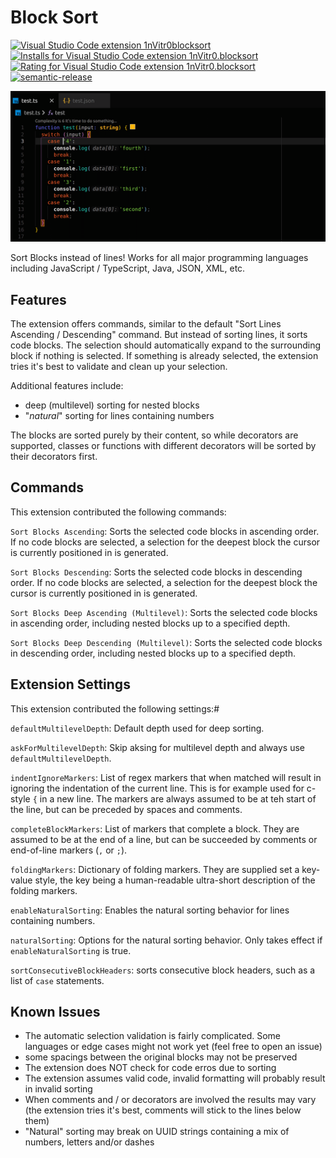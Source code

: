 # Block Sort

[![Visual Studio Code extension 1nVitr0blocksort](https://vsmarketplacebadge.apphb.com/version/1nVitr0.blocksort.svg)](https://marketplace.visualstudio.com/items?itemName=1nVitr0.blocksort)
[![Installs for Visual Studio Code extension 1nVitr0.blocksort](https://vsmarketplacebadge.apphb.com/installs/1nVitr0.blocksort.svg)](https://marketplace.visualstudio.com/items?itemName=1nVitr0.blocksort)
[![Rating for Visual Studio Code extension 1nVitr0.blocksort](https://vsmarketplacebadge.apphb.com/rating/1nVitr0.blocksort.svg)](https://marketplace.visualstudio.com/items?itemName=1nVitr0.blocksort)
[![semantic-release](https://img.shields.io/badge/%20%20%F0%9F%93%A6%F0%9F%9A%80-semantic--release-e10079.svg)](https://github.com/semantic-release/semantic-release)

![Sort Blocks instead of lines!](https://raw.githubusercontent.com/1nVitr0/plugin-vscode-blocksort/main/resources/demo.gif)

Sort Blocks instead of lines! Works for all major programming languages including JavaScript / TypeScript, Java, JSON, XML, etc.

## Features

The extension offers commands, similar to the default "Sort Lines Ascending / Descending" command. But instead of sorting lines, it sorts code blocks.
The selection should automatically expand to the surrounding block if nothing is selected.
If something is already selected, the extension tries it's best to validate and clean up your selection.

Additional features include:

- deep (multilevel) sorting for nested blocks
- "*natural*" sorting for lines containing numbers

The blocks are sorted purely by their content, so while decorators are supported, classes or functions with different decorators will be sorted by their decorators first.

## Commands

This extension contributed the following commands:

`Sort Blocks Ascending`: Sorts the selected code blocks in ascending order. If no code blocks are selected, a selection for the deepest block the cursor is currently positioned in is generated.

`Sort Blocks Descending`: Sorts the selected code blocks in descending order. If no code blocks are selected, a selection for the deepest block the cursor is currently positioned in is generated.

`Sort Blocks Deep Ascending (Multilevel)`: Sorts the selected code blocks in ascending order, including nested blocks up to a specified depth.

`Sort Blocks Deep Descending (Multilevel)`: Sorts the selected code blocks in descending order, including nested blocks up to a specified depth.

## Extension Settings

This extension contributed the following settings:#

`defaultMultilevelDepth`: Default depth used for deep sorting.

`askForMultilevelDepth`: Skip aksing for multilevel depth and always use `defaultMultilevelDepth`.

`indentIgnoreMarkers`: List of regex markers that when matched will result in ignoring the indentation of the current line. This is for example used for c-style `{` in a new line. The markers are always assumed to be at teh start of the line, but can be preceded by spaces and comments.

`completeBlockMarkers`: List of markers that complete a block. They are assumed to be at the end of a line, but can be succeeded by comments or end-of-line markers (`,` or `;`).

`foldingMarkers`: Dictionary of folding markers. They are supplied set a key-value style, the key being a human-readable ultra-short description of the folding markers.

`enableNaturalSorting`: Enables the natural sorting behavior for lines containing numbers.

`naturalSorting`: Options for the natural sorting behavior. Only takes effect if `enableNaturalSorting` is true.

`sortConsecutiveBlockHeaders`: sorts consecutive block headers, such as a list of `case` statements.

## Known Issues

- The automatic selection validation is fairly complicated. Some languages or edge cases might not work yet (feel free to open an issue)
- some spacings between the original blocks may not be preserved
- The extension does NOT check for code erros due to sorting
- The extension assumes valid code, invalid formatting will probably result in invalid sorting
- When comments and / or decorators are involved the results may vary (the extension tries it's best, comments will stick to the lines below them)
- "Natural" sorting may break on UUID strings containing a mix of numbers, letters and/or dashes

